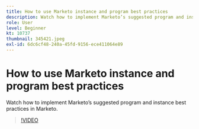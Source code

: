 ```yaml
---
title: How to use Marketo instance and program best practices
description: Watch how to implement Marketo’s suggested program and instance best practices in Marketo.
role: User
level: Beginner
kt: 10737
thumbnail: 345421.jpeg
exl-id: 6dc6cf48-240a-45fd-9156-ece411064e89
---
```

# How to use Marketo instance and program best practices

Watch how to implement Marketo’s suggested program and instance best practices in Marketo.

>[!VIDEO](https://video.tv.adobe.com/v/345421/?quality=12&learn=on)
